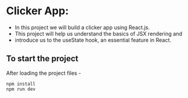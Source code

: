 # Clicker App:

- In this project we will build a clicker app using React.js. 
- This project will help us understand the basics of JSX rendering and 
- introduce us to the useState hook, an essential feature in React.

## To start the project

After loading the project files -

```
npm install
npm run dev
```
